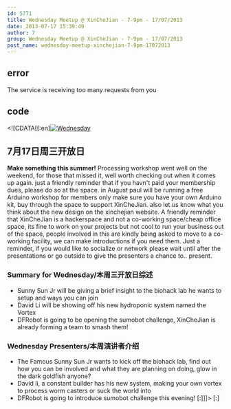 ```yaml
---
id: 5771
title: Wednesday Meetup @ XinCheJian - 7-9pm - 17/07/2013
date: 2013-07-17 15:39:49
author: 7
group: Wednesday Meetup @ XinCheJian - 7-9pm - 17/07/2013
post_name: wednesday-meetup-xinchejian-7-9pm-17072013
---
```


## error
The service is receiving too many requests from you

## code
 <!\[CDATA\[\[:en\][![Wednesday](http://139.162.84.35/wp-content/uploads/2013/07/Wednesday.jpg)](http://139.162.84.35/wp-content/uploads/2013/07/Wednesday.jpg) 

## 7月17日周三开放日

**Make something this summer!** Processing workshop went well on the weekend, for those that missed it, well worth checking out when it comes up again. just a friendly reminder that if you havn't paid your membership dues, please do so at the space. in August paul will be running a free Arduino workshop for members only make sure you have your own Arduino kit, buy through the space to support XinCheJian. also let us know what you think about the new design on the xinchejian website. A friendly reminder that XinCheJian is a hackerspace and not a co-working space/cheap office space, its fine to work on your projects but not cool to run your business out of the space, people involved in this are kindly being asked to move to a co-working facility, we can make introductions if you need them. Just a reminder, if you would like to socialize or network please wait until after the presentations or go outside to give the presenters a chance to.. present.

### **Summary for Wednesday/本周三开放日综述**

* Sunny Sun Jr will be giving a brief insight to the biohack lab he wants to setup and ways you can join
* David Li will be showing off his new hydroponic system named the Vortex
* DFRobot is going to be opening the sumobot challenge, XinCheJian is already forming a team to smash them!

### **Wednesday Presenters/本周演讲者介绍**

* The Famous Sunny Sun Jr wants to kick off the biohack lab, find out how you can be involved and what they are planning on doing, glow in the dark goldfish anyone?
* David li, a constant builder has his new system, making your own vortex to process worm casters or suck the world into
* DFRobot is going to introduce sumobot challenge this evening!
 \[:\]\]\]> \[:\]
